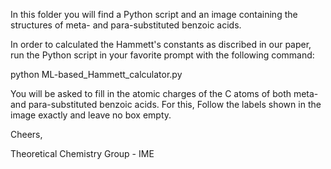In this folder you will find a Python script and an image containing the structures of meta- and para-substituted benzoic acids.

In order to calculated the Hammett's constants as discribed in our paper, run the Python script in your favorite prompt with the
following command:

  python ML-based_Hammett_calculator.py

You will be asked to fill in the atomic charges of the C atoms of both meta- and para-substituted benzoic acids. For this,
Follow the labels shown in the image exactly and leave no box empty.

Cheers,

Theoretical Chemistry Group - IME

